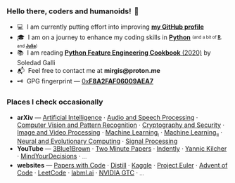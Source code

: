 <!-- A source code for my brief GitHub profile -->
<!-- by mirgis ‹github.com/mirgis› -->
<!-- on 2023-09-17 -->

### Hello there, coders and humanoids! <span title="Yes, I'm waving at YOU!">&thinsp;👋</span>
- 💻 &nbsp;I am currently putting effort into improving [**my GitHub profile**](https://github.com/mirgis)
- 🎓 &nbsp;I am on a journey to enhance my coding skills in [**Python**](https://www.python.org/) <sup><sub> (and a bit of [**R**](https://www.r-project.org/), and [**Julia**](https://julialang.org/))</sub></sup>
- 📚 &nbsp;I am reading [**Python Feature Engineering Cookbook** (2020)](https://www.amazon.com/Python-Feature-Engineering-Cookbook-transforming/dp/1789806313) by Soledad Galli
- 📬 &nbsp;Feel free to contact me at **&#x6d;&#x69;&#x72;&#x67;&#x69;&#x73;&#x40;&#x70;&#x72;&#x6f;&#x74;&#x6f;&#x6e;&#x2e;&#x6d;&#x65;**
- 🗝️ &nbsp;GPG fingerprint — [0x**F8A2FAF06009AEA7**](https://keys.openpgp.org/search?q=F8A2FAF06009AEA7)

### Places I check occasionally
- **arXiv** — [Artificial Intelligence](https://arxiv.org/list/cs.AI/recent) · [Audio and Speech Processing](https://arxiv.org/list/eess.AS/recent) · [Computer Vision and Pattern Recognition](https://arxiv.org/list/cs.CV/recent) · [Cryptography and Security](https://arxiv.org/list/cs.CR/recent) · [Image and Video Processing](https://arxiv.org/list/eess.IV/recent) · [Machine Learning<sub>ı</sub>](https://arxiv.org/list/cs.LG/recent) · [Machine Learning<sub>ıı</sub>](https://arxiv.org/list/stat.ML/recent) · [Neural and Evolutionary Computing](https://arxiv.org/list/cs.NE/recent) · [Signal Processing](https://arxiv.org/list/eess.SP/recent)
- **YouTube** — [3Blue1Brown](https://www.youtube.com/@3blue1brown) · [Two Minute Papers](https://www.youtube.com/@TwoMinutePapers) · [Indently](https://www.youtube.com/@Indently) · [Yannic Kilcher](https://www.youtube.com/@YannicKilcher) · [MindYourDecisions](https://www.youtube.com/@MindYourDecisions) · <sub>···</sub>
- **websites** — [Papers with Code](https://paperswithcode.com/) · [Distill](https://distill.pub/) · [Kaggle](https://www.kaggle.com/) · [Project Euler](https://projecteuler.net/) · [Advent of Code](https://adventofcode.com/) · [LeetCode](https://leetcode.com/) · [labml.ai](https://nn.labml.ai/) · [NVIDIA GTC](https://www.nvidia.com/gtc/) · <sub>···</sub>
